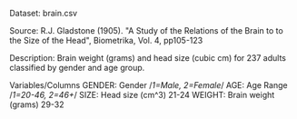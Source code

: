 Dataset:  brain.csv

Source: R.J. Gladstone (1905). "A Study of the Relations of the Brain to
to the Size of the Head", Biometrika, Vol. 4, pp105-123

Description: Brain weight (grams) and head size (cubic cm) for 237
adults classified by gender and age group.

Variables/Columns
GENDER: Gender  /_1=Male, 2=Female_/
AGE: Age Range  /_1=20-46, 2=46+_/
SIZE: Head size (cm^3)  21-24
WEIGHT: Brain weight (grams)  29-32

